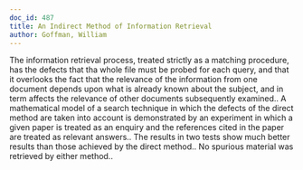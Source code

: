 ```yaml
---
doc_id: 487
title: An Indirect Method of Information Retrieval
author: Goffman, William
---
```


The information retrieval process, treated strictly as a matching procedure,
has the defects that tha whole file must be probed for each query, and that it
overlooks the fact that the relevance of the information from one document 
depends upon what is already known about the subject, and in term affects the 
relevance of other documents subsequently examined.. A mathematical model of a 
search technique in which the defects of the direct method are taken into account 
is demonstrated by an experiment in which a given paper is treated as an enquiry
and the references cited in the paper are treated as relevant answers.. The
results in two tests show much better results than those achieved by the direct 
method.. No spurious material was retrieved by either method..